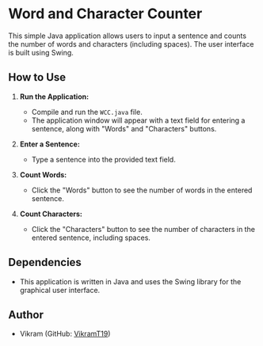 # Word and Character Counter

This simple Java application allows users to input a sentence and counts the number of words and characters (including spaces). The user interface is built using Swing.

## How to Use

1. **Run the Application:**
   - Compile and run the `WCC.java` file.
   - The application window will appear with a text field for entering a sentence, along with "Words" and "Characters" buttons.

2. **Enter a Sentence:**
   - Type a sentence into the provided text field.

3. **Count Words:**
   - Click the "Words" button to see the number of words in the entered sentence.

4. **Count Characters:**
   - Click the "Characters" button to see the number of characters in the entered sentence, including spaces.

## Dependencies

- This application is written in Java and uses the Swing library for the graphical user interface.

## Author

- Vikram (GitHub: [VikramT19](https://github.com/VikramT19))
